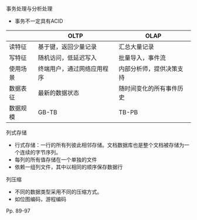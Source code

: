 事务处理与分析处理

-   事务不一定具有ACID

|          | OLTP                       | OLAP                     |
| -------- | -------------------------- | ------------------------ |
| 读特征   | 基于键，返回少量记录       | 汇总大量记录             |
| 写特征   | 随机访问，低延迟写入       | 批量导入，事件流         |
| 使用场景 | 终端用户，通过网络应用程序 | 内部分析师，提供决策支持 |
| 数据表征 | 最新的数据状态             | 随时间变化的所有事件历史 |
| 数据规模 | GB-TB                      | TB-PB                    |



列式存储

-   行式存储：一行的所有列彼此相邻存储。文档数据库也是整个文档被存储为一个连续的字节序列。
-   每列的所有值存储在一个单独的文件
-   依赖一组列文件，其中以相同的顺序保存数据行



列压缩

-   不同的数据类型采用不同的压缩方式。
-   如位图编码，游程编码



Pp. 89-97